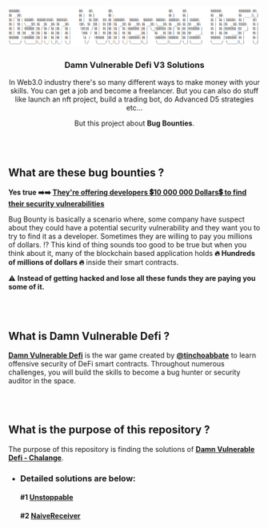 <a name="readme-top"></a>

<br />
<div align="center">
  <a href="https://damnvulnerabledefi.xyz">
    <img src="./cover.png" alt="Logo" width="600" height="80">
  </a>

<h3 align="center">Damn Vulnerable Defi V3 Solutions</h3>

  <p align="center">
In Web3.0 industry there's so many different ways to make money with your skills. You can get a job and become a freelancer. But you can also do stuff like launch an nft project, build a trading bot, do Advanced D5 strategies etc...

But this project about  **Bug  Bounties**.
  </p>
</div>

<br/><br/>

## What are these bug bounties ?

**Yes true ➡️➡️
[They're offering developers **💲10 000 000 
Dollars💲** to find their security vulnerabilities](https://immunefi.com/bounty/makerdao/)** 

Bug Bounty is basically a scenario where, some company have suspect about they could have a potential security vulnerability and they want you to try to find it as a developer. 
Sometimes they are willing to pay you millions of dollars.
⁉️
This kind of thing sounds too good to be true but when you think about it, many of the blockchain based application holds **🔥 Hundreds of millions of dollars 🔥** inside their smart contracts.

⚠️ 
**Instead of getting hacked and lose all these funds they are paying you some of it.**

<br/><br/>

## What is Damn Vulnerable Defi ?

**[Damn Vulnerable Defi](https://www.damnvulnerabledefi.xyz/)**  is the war game created by **[@tinchoabbate](https://github.com/tinchoabbate)**  to learn offensive security of DeFi smart contracts.
Throughout numerous challenges, you will build the skills to become a bug hunter or security auditor in the space.


<br/><br/>

## What is the purpose of this repository ?
The purpose of this repository is finding the solutions of **[Damn Vulnerable Defi - Chalange](https://www.damnvulnerabledefi.xyz)**. 

- ### Detailed solutions are below:
    
    #### **#1 [Unstoppable](https://github.com/BaranKoc/Damn-Vulnerable-Defi-V3-Solutions/blob/main/%231/SOLUTION.md)**
    #### **#2 [NaiveReceiver](https://github.com/BaranKoc/Damn-Vulnerable-Defi-V3-Solutions/blob/master/%232/SOLUTION.md)**


